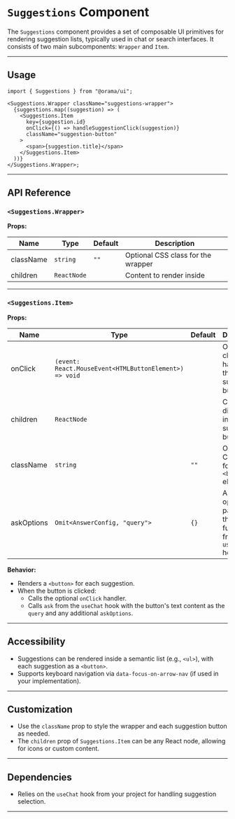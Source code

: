 # `Suggestions` Component

The `Suggestions` component provides a set of composable UI primitives for rendering suggestion lists, typically used in chat or search interfaces. It consists of two main subcomponents: `Wrapper` and `Item`.

---

## Usage

```tsx
import { Suggestions } from "@orama/ui";

<Suggestions.Wrapper className="suggestions-wrapper">
  {suggestions.map((suggestion) => (
    <Suggestions.Item
      key={suggestion.id}
      onClick={() => handleSuggestionClick(suggestion)}
      className="suggestion-button"
    >
      <span>{suggestion.title}</span>
    </Suggestions.Item>
  ))}
</Suggestions.Wrapper>;
```

---

## API Reference

### `<Suggestions.Wrapper>`

**Props:**

| Name      | Type        | Default | Description                        |
| --------- | ----------- | ------- | ---------------------------------- |
| className | `string`    | `""`    | Optional CSS class for the wrapper |
| children  | `ReactNode` |         | Content to render inside           |

---

### `<Suggestions.Item>`

**Props:**

| Name       | Type                                                   | Default | Description                                                               |
| ---------- | ------------------------------------------------------ | ------- | ------------------------------------------------------------------------- |
| onClick    | `(event: React.MouseEvent<HTMLButtonElement>) => void` |         | Optional click handler for the suggestion button                          |
| children   | `ReactNode`                                            |         | Content to display inside the suggestion button                           |
| className  | `string`                                               | `""`    | Optional CSS class for the `<button>` element                             |
| askOptions | `Omit<AnswerConfig, "query">`                          | `{}`    | Additional options passed to the `ask` function from the `useChat` hook |

**Behavior:**

- Renders a `<button>` for each suggestion.
- When the button is clicked:
  - Calls the optional `onClick` handler.
  - Calls `ask` from the `useChat` hook with the button's text content as the `query` and any additional `askOptions`.

---

## Accessibility

- Suggestions can be rendered inside a semantic list (e.g., `<ul>`), with each suggestion as a `<button>`.
- Supports keyboard navigation via `data-focus-on-arrow-nav` (if used in your implementation).

---

## Customization

- Use the `className` prop to style the wrapper and each suggestion button as needed.
- The `children` prop of `Suggestions.Item` can be any React node, allowing for icons or custom content.

---

## Dependencies

- Relies on the `useChat` hook from your project for handling suggestion selection.

---

